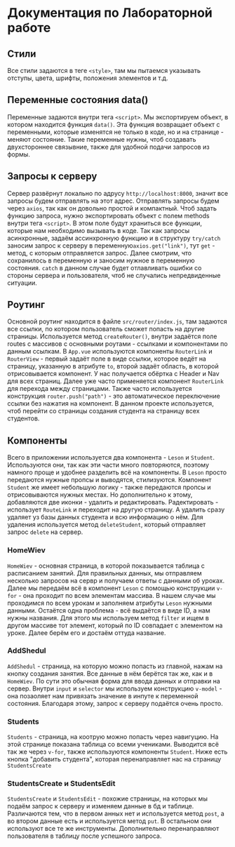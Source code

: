# Документация по Лабораторной работе

## Стили 

Все стили задаются в теге `<style>`, там мы пытаемся указывать отступы, цвета, шрифты, положения элементов и т.д.

## Переменные состояния data()

Переменные задаются внутри тега `<script>`. Мы экспортируем объект, в котором находится функция `data()`. Эта функция возвращает объект с переменными, которые изменятся не только в коде, но и на странице - меняют состояние. Такие переменные нужны, чтоб создавать двухстороннее связывние, также для удобной подачи запросов из формы.

## Запросы к серверу

Сервер развёрнут локально по адрусу `http://localhost:8000`, значит все запросы будем отправлять на этот адрес. Отправлять запросы будем через `axios`, так как он довольно простой и компактный. Чтоб задать функцию запроса, нужно экспортировать объект с полем methods внутри тега `<script>`. В этом поле будут храниться все функции, которые нам необходимо вызывать в коде. Так как запросы асинхронные, задаём ассинхронную функцию и в структуру `try/catch` заносим запрос к серверу в переменную`axios.get("link")`, тут `get` - метод, с которым отправляется запрос. Далее смотрим, что сохранилось в переменную и заносим нужное в переменную состояния. `catch` в данном случае будет отлавливать ошибки со стороны сервера и пользователя, чтоб не случались непредвиденные ситуации.

## Роутинг

Основной роутинг находится в файле `src/router/index.js`, там задаются все ссылки, по котором пользователь сможет попасть на другие страницы. Используется метод `createRouter()`, внутри задаётся поле routes с массивов с основными роутами - ссылками и компонентами по данным ссылкам. В `App.vue` используются компоненты `RouterLink` и `RouterView` - первый задаёт поле в виде ссылки, которое ведёт на страницу, указанную в атрибуте `to`, второй задаёт область, в которой отрисовывается компонент. У нас получается обёртка с Header и Nav для всех страниц. Далее уже часто применяется компонент `RouterLink` для перехода между страницами. Также часто используется конструкция `router.push("path")` - это автоматическое переключение ссылки без нажатия на компонент. В данном проекте используется, чтоб перейти со страницы создания студента на страницу всех студентов. 

## Компоненты

Всего в приложении используется два компонента - `Leson` и `Student`. Используются они, так как эти части много повторяются, поэтому намного проще и удобнее разделить всё на компоненты. В `Leson` просто передаются нужные пропсы и выводятся, стилизуются. Компонент `Student` же имеет небольшую логику - также передаются пропсы и отрисовываются нужных местах. Но дополнительно к этому, добавляются две иконки - удалить и редактировать. Радектировать - использует `RouteLink` и переходит на другую страницу. А удалить сразу удаляет уз базы данных студента и всю информацию о нём. Для удаления используется метод `deleteStudent`, который отправляет запрос `delete` на сервер.

### HomeWiev

`HomeWiev` - основная страница, в которой показывается таблица с расписанием занятий. Для правильных данных, мы отправляем несколько запросов на сервр и получаем ответы с данными об уроках. Далее мы передаём всё в компонент `Leson` с помощью конструкции `v-for` - она проходит по всем элементам массива. В нашем случае мы проходимся по всем урокам и заполняем атрибуты `Leson` нужными данными. Остаётся одна проблема - всё выдаётся в виде ID, а нам нужны названия. Для этого мы используем метод `filter` и ищем в другом массиве тот элемент, который по ID совпадает с элементом на уроке. Далее берём его и достаём оттуда название.

### AddShedul

`AddShedul` - страница, на которую можно попасть из главной, нажам на кнопку создания занятия. Все данные в нём берётся так же, как и в `HomeWiev`. По сути это обычная форма для ввода данных и отправки на сервер. Внутри `input` и `selector` мы используем конструкцию `v-model` - она позаоляет нам привязать значение в инпуте к переменной состояния. Благодаря этому, запрос к серверу подаётся очень просто.

### Students

`Students` - страница, на коотрую можно попасть через навигуцию. На этой странице показана таблица со всеми учениками. Выводится всё так же через `v-for`, также используются компоненты `Student`. Ниже есть кнопка "добавить студента", которая перенаправляет нас на страницу `StudentsCreate`

### StudentsCreate и StudentsEdit

`StudentsCreate` и `StudentsEdit` - похожие страницы, на которых мы подаём запрос к серверу и изменяем данные в бд и таблице. Различаются тем, что в первом анных нет и используется метод `post`, а во втором данные есть и используется метод `put`. В остальном они используют все те же инструменты. Дополнительно перенаправляют пользователя в таблицу после успешного запроса.
